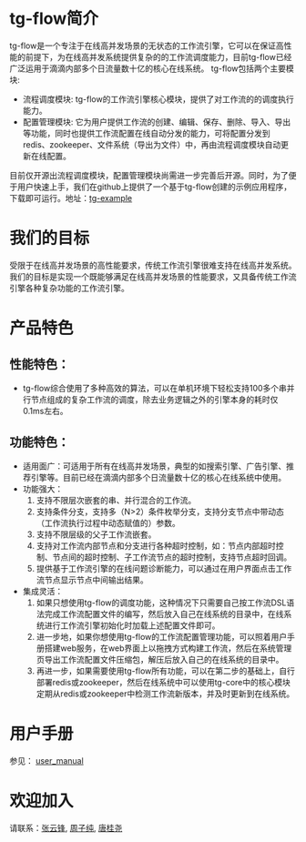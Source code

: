 # tg-flow简介
tg-flow是一个专注于在线高并发场景的无状态的工作流引擎，它可以在保证高性能的前提下，为在线高并发系统提供复杂的的工作流调度能力，目前tg-flow已经广泛运用于滴滴内部多个日流量数十亿的核心在线系统。
tg-flow包括两个主要模块:
* 流程调度模块: tg-flow的工作流引擎核心模块，提供了对工作流的的调度执行能力。
* 配置管理模块: 它为用户提供工作流的创建、编辑、保存、删除、导入、导出等功能，同时也提供工作流配置在线自动分发的能力，可将配置分发到redis、zookeeper、文件系统（导出为文件）中，再由流程调度模块自动更新在线配置。

目前仅开源出流程调度模块，配置管理模块尚需进一步完善后开源。同时，为了便于用户快速上手，我们在github上提供了一个基于tg-flow创建的示例应用程序，下载即可运行。地址：[tg-example](https://github.com/didi/tg-example)

# 我们的目标
受限于在线高并发场景的高性能要求，传统工作流引擎很难支持在线高并发系统。 我们的目标是实现一个既能够满足在线高并发场景的性能要求，又具备传统工作流引擎各种复杂功能的工作流引擎。

# 产品特色
## 性能特色：
* tg-flow综合使用了多种高效的算法，可以在单机环境下轻松支持100多个串并行节点组成的复杂工作流的调度，除去业务逻辑之外的引擎本身的耗时仅0.1ms左右。
## 功能特色：
* 适用面广：可适用于所有在线高并发场景，典型的如搜索引擎、广告引擎、推荐引擎等。目前已经在滴滴内部多个日流量数十亿的核心在线系统中使用。
* 功能强大：
  1. 支持不限层次嵌套的串、并行混合的工作流。
  2. 支持条件分支，支持多（N>2）条件枚举分支，支持分支节点中带动态（工作流执行过程中动态赋值的）参数。
  3. 支持不限层级的父子工作流嵌套。
  4. 支持对工作流内部节点和分支进行各种超时控制，如：节点内部超时控制、节点间的超时控制、子工作流节点的超时控制，支持节点超时回调。
  5. 提供基于工作流引擎的在线问题诊断能力，可以通过在用户界面点击工作流节点显示节点中间输出结果。
* 集成灵活：
  1. 如果只想使用tg-flow的调度功能，这种情况下只需要自己按工作流DSL语法完成工作流配置文件的编写，然后放入自己在线系统的目录中，在线系统进行工作流引擎初始化时加载上述配置文件即可。
  2. 进一步地，如果你想使用tg-flow的工作流配置管理功能，可以照着用户手册搭建web服务，在web界面上以拖拽方式构建工作流，然后在系统管理页导出工作流配置文件压缩包，解压后放入自己的在线系统的目录中。
  3. 再进一步，如果需要使用tg-flow所有功能，可以在第二步的基础上，自行部署redis或zookeeper，然后在线系统中可以使用tg-core中的核心模块定期从redis或zookeeper中检测工作流新版本，并及时更新到在线系统。
  
# 用户手册
  参见： [user_manual](user_manual.html)
  
# 欢迎加入
  请联系：[张云锋](https://github.com/dayunzhangyunfeng), [周子纯](https://github.com/zhouzichun0315), [唐桂尧](https://github.com/tgy931)
